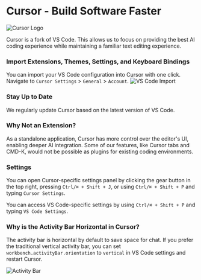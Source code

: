# Cursor - Build Software Faster

![Cursor Logo](https://mintlify.s3-us-west-1.amazonaws.com/cursor/images/logo/app-logo.svg)

Cursor is a fork of VS Code. This allows us to focus on providing the best AI coding experience while maintaining a familiar text editing experience.

### Import Extensions, Themes, Settings, and Keyboard Bindings

You can import your VS Code configuration into Cursor with one click. Navigate to `Cursor Settings` > `General` > `Account`.
![VS Code Import](https://mintlify.s3-us-west-1.amazonaws.com/cursor/images/get-started/vscode-import.png)

### Stay Up to Date

We regularly update Cursor based on the latest version of VS Code.

### Why Not an Extension?

As a standalone application, Cursor has more control over the editor's UI, enabling deeper AI integration. Some of our features, like Cursor tabs and CMD-K, would not be possible as plugins for existing coding environments.

### Settings

You can open Cursor-specific settings panel by clicking the gear button in the top right, pressing `Ctrl/⌘ + Shift + J`, or using `Ctrl/⌘ + Shift + P` and typing `Cursor Settings`.

You can access VS Code-specific settings by using `Ctrl/⌘ + Shift + P` and typing `VS Code Settings`.

### Why is the Activity Bar Horizontal in Cursor?

The activity bar is horizontal by default to save space for chat. If you prefer the traditional vertical activity bar, you can set `workbench.activityBar.orientation` to `vertical` in VS Code settings and restart Cursor.

![Activity Bar](https://mintlify.s3-us-west-1.amazonaws.com/cursor/images/get-started/activity-bar.png)
